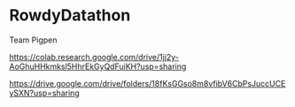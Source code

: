 # RowdyDatathon
Team Pigpen

https://colab.research.google.com/drive/1jj2y-AoGhuHHkmksl5HhrEkGyQdFuiKH?usp=sharing

https://drive.google.com/drive/folders/18fKsGGso8m8vfibV6CbPsJuccUCEySXN?usp=sharing
